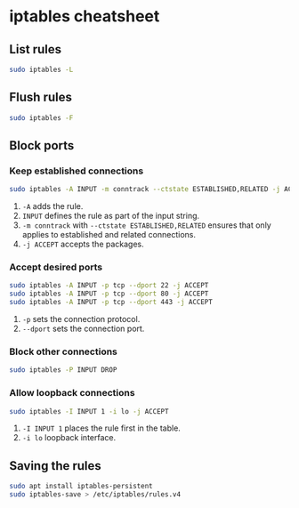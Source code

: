 # iptables cheatsheet
## List rules
```bash
sudo iptables -L
```
## Flush rules
```bash
sudo iptables -F
```
## Block ports
### Keep established connections
```bash
sudo iptables -A INPUT -m conntrack --ctstate ESTABLISHED,RELATED -j ACCEPT
```
1. `-A` adds the rule.
2. `INPUT` defines the rule as part of the input string.
3. `-m conntrack` with `--ctstate ESTABLISHED,RELATED`  ensures that only applies to established and related connections.
4. `-j ACCEPT` accepts the packages.

### Accept desired ports
```bash
sudo iptables -A INPUT -p tcp --dport 22 -j ACCEPT
sudo iptables -A INPUT -p tcp --dport 80 -j ACCEPT
sudo iptables -A INPUT -p tcp --dport 443 -j ACCEPT
```
1. `-p` sets the connection protocol.
2. `--dport` sets the connection port.

### Block other connections
```bash
sudo iptables -P INPUT DROP
```

### Allow loopback connections
```bash
sudo iptables -I INPUT 1 -i lo -j ACCEPT
```
1. `-I INPUT 1` places the rule first in the table.
2. `-i lo` loopback interface.

## Saving the rules
```bash
sudo apt install iptables-persistent
sudo iptables-save > /etc/iptables/rules.v4
```